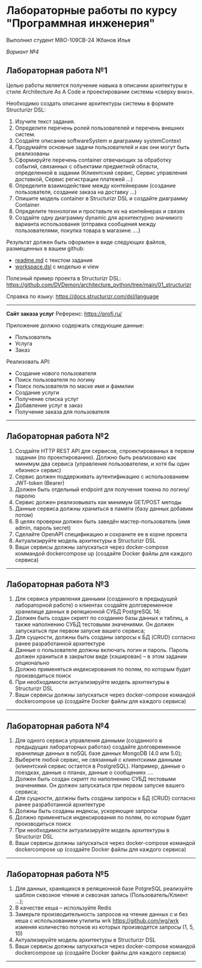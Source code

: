 # Лабораторные работы по курсу "Программная инженерия"

Выполнил студент М8О-109СВ-24 Жбанов Илья

*Вариант №4*

## Лабораторная работа №1

Целью работы является получение навыка в описании архитектуры в стиле Architecture As A Code и
проектировании системы «сверху вниз».

Необходимо создать описание архитектуры системы в формате Structurizr DSL:
1. Изучите текст задания.
2. Определите перечень ролей пользователей и перечень внешних систем.
3. Создайте описание softwareSystem и диаграмму systemContext
4. Продумайте основные задачи пользователей и как они могут быть реализованы
5. Сформируйте перечень container отвечающих за обработку событий, связанных с объектами
предметной области, определенной в задании (Клиентский сервис, Сервис управления
доставкой, Сервис регистрации платежей …)
6. Определите взаимодействие между контейнерами (создание пользователя, создание заказа на
доставку …)
7. Опишите модель container в Structurizr DSL и создайте диаграмму Container.
8. Определите технологии и проставьте их на контейнерах и связях
9. Создайте одну диаграмму dynamic для архитектурно значимого варианта использования
(отправка сообщения между пользователями, покупка товара в магазине ….)

Результат должен быть оформлен в виде следующих файлов, размещенных в вашем github:
- [readme.md](./README.md) с текстом задания
- [workspace.dsl](./workspace.dsl) с моделью и view

Полезный пример проекта в Structurizr DSL:
https://github.com/DVDemon/architecture_python/tree/main/01_structurizr

Справка по языку: https://docs.structurizr.com/dsl/language

---

**Сайт заказа услуг** 
Референс: https://profi.ru/

Приложение должно содержать следующие данные:
- Пользователь
- Услуга
- Заказ

Реализовать API:
- Создание нового пользователя
- Поиск пользователя по логину
- Поиск пользователя по маске имя и фамилии
- Создание услуги
- Получение списка услуг
- Добавление услуг в заказ
- Получение заказа для пользователя

---

## Лабораторная работа №2

1. Создайте HTTP REST API для сервисов, спроектированных в первом задании (по
проектированию). Должно быть реализовано как минимум два сервиса
(управления пользователем, и хотя бы один «бизнес» сервис)
2. Сервис должен поддерживать аутентификацию с использованием JWT-token
(Bearer)
3. Должен быть отдельный endpoint для получения токена по логину/паролю
4. Сервис должен реализовывать как минимум GET/POST методы
5. Данные сервиса должны храниться в памяти (базу данных добавим потом)
6. В целях проверки должен быть заведён мастер-пользователь (имя admin,
пароль secret)
7. Сделайте OpenAPI спецификацию и сохраните ее в корне проекта
8. Актуализируйте модель архитектуры в Structurizr DSL
9. Ваши сервисы должны запускаться через docker-compose коммандой dockercompose up (создайте Docker файлы для каждого сервиса)

---

## Лабораторная работа №3

1. Для сервиса управления данными (созданного в предыдущей лабораторной
работе) о клиентах создайте долговременное хранилище данных в
реляционной СУБД PostgreSQL 14;
2. Должен быть создан скрипт по созданию базы данных и таблиц, а также
наполнению СУБД тестовыми значениями. Он должен запускаться при первом
запуске вашего сервиса;
3. Для сущности, должны быть созданы запросы к БД (CRUD) согласно ранее
разработанной архитектуре
4. Данные о пользователе должны включать логин и пароль. Пароль должен
храниться в закрытом виде (хэширован) – в этом задании опционально
5. Должно применяться индексирования по полям, по которым будет
производиться поиск
6. При необходимости актуализируйте модель архитектуры в Structurizr DSL
7. Ваши сервисы должны запускаться через docker-compose командой dockercompose up (создайте Docker файлы для каждого сервиса)

---

## Лабораторная работа №4

1. Для одного сервиса управления данными (созданного в предыдущих
лабораторных работах) создайте долговременное хранилище данных в noSQL
базе данных MongoDB (4.0 или 5.0);
2. Выберете любой сервис, не связанный с клиентскими данными (клиентский
сервис остается в PostgreSQL). Например, данные о поездках, данные о планах,
данные о сообщениях ….
3. Должен быть создан скрипт по наполнению СУБД тестовыми значениями. Он
должен запускаться при первом запуске вашего сервиса;
4. Для сущности, должны быть созданы запросы к БД (CRUD) согласно ранее
разработанной архитектуре
5. Должны быть созданы индексы, ускоряющие запросы
6. Должно применяться индексирования по полям, по которым будет
производиться поиск
7. При необходимости актуализируйте модель архитектуры в Structurizr DSL
8. Ваши сервисы должны запускаться через docker-compose командой dockercompose up (создайте Docker файлы для каждого сервиса)

---

## Лабораторная работа №5

1. Для данных, хранящихся в реляционной базе PotgreSQL реализуйте шаблон
сквозное чтение и сквозная запись (Пользователь/Клиент …);
2. В качестве кеша – используйте Redis
3. Замерьте производительность запросов на чтение данных с и без кеша с
использованием утилиты wrk https://github.com/wg/wrk изменяя количество
потоков из которых производятся запросы (1, 5, 10)
4. Актуализируйте модель архитектуры в Structurizr DSL
5. Ваши сервисы должны запускаться через docker-compose командой dockercompose up (создайте Docker файлы для каждого сервиса)

---